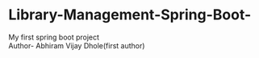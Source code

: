 # Library-Management-Spring-Boot-
My first spring boot project 
<br>
Author- Abhiram Vijay Dhole(first author)
